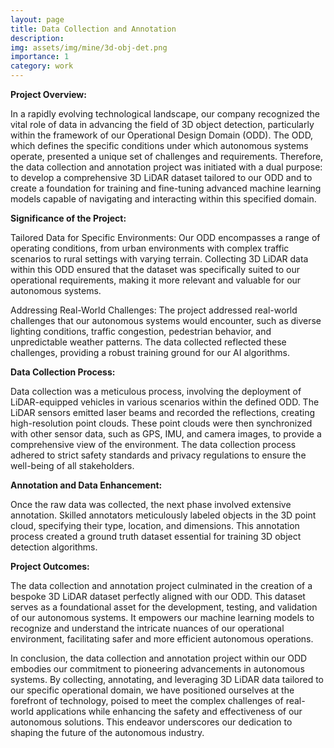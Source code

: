 ```yaml
---
layout: page
title: Data Collection and Annotation
description: 
img: assets/img/mine/3d-obj-det.png
importance: 1
category: work
---
```

<p><b>Project Overview:</b></p>


In a rapidly evolving technological landscape, our company recognized the vital role of data in advancing the field of 3D object detection, particularly within the framework of our Operational Design Domain (ODD). The ODD, which defines the specific conditions under which autonomous systems operate, presented a unique set of challenges and requirements. Therefore, the data collection and annotation project was initiated with a dual purpose: to develop a comprehensive 3D LiDAR dataset tailored to our ODD and to create a foundation for training and fine-tuning advanced machine learning models capable of navigating and interacting within this specified domain.

<p><b>Significance of the Project:</b></p>


Tailored Data for Specific Environments: Our ODD encompasses a range of operating conditions, from urban environments with complex traffic scenarios to rural settings with varying terrain. Collecting 3D LiDAR data within this ODD ensured that the dataset was specifically suited to our operational requirements, making it more relevant and valuable for our autonomous systems.

Addressing Real-World Challenges: The project addressed real-world challenges that our autonomous systems would encounter, such as diverse lighting conditions, traffic congestion, pedestrian behavior, and unpredictable weather patterns. The data collected reflected these challenges, providing a robust training ground for our AI algorithms.

<p><b>Data Collection Process:</b></p>

Data collection was a meticulous process, involving the deployment of LiDAR-equipped vehicles in various scenarios within the defined ODD. The LiDAR sensors emitted laser beams and recorded the reflections, creating high-resolution point clouds. These point clouds were then synchronized with other sensor data, such as GPS, IMU, and camera images, to provide a comprehensive view of the environment. The data collection process adhered to strict safety standards and privacy regulations to ensure the well-being of all stakeholders.

<p><b>Annotation and Data Enhancement:</b></p>

Once the raw data was collected, the next phase involved extensive annotation. Skilled annotators meticulously labeled objects in the 3D point cloud, specifying their type, location, and dimensions. This annotation process created a ground truth dataset essential for training 3D object detection algorithms.

<p><b>Project Outcomes:</b></p>

The data collection and annotation project culminated in the creation of a bespoke 3D LiDAR dataset perfectly aligned with our ODD. This dataset serves as a foundational asset for the development, testing, and validation of our autonomous systems. It empowers our machine learning models to recognize and understand the intricate nuances of our operational environment, facilitating safer and more efficient autonomous operations.

In conclusion, the data collection and annotation project within our ODD embodies our commitment to pioneering advancements in autonomous systems. By collecting, annotating, and leveraging 3D LiDAR data tailored to our specific operational domain, we have positioned ourselves at the forefront of technology, poised to meet the complex challenges of real-world applications while enhancing the safety and effectiveness of our autonomous solutions. This endeavor underscores our dedication to shaping the future of the autonomous industry.

